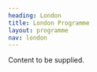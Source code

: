 ```yaml
---
heading: London
title: London Programme
layout: programme
nav: london
---
```


Content to be supplied.
